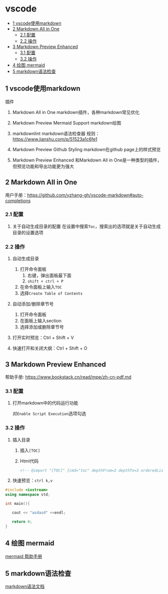 # vscode

- [1 vscode使用markdown](#1-vscode使用markdown)
- [2 Markdown All in One](#2-markdown-all-in-one)
  - [2.1 配置](#21-配置)
  - [2.2 操作](#22-操作)
- [3 Markdown Preview Enhanced](#3-markdown-preview-enhanced)
  - [3.1 配置](#31-配置)
  - [3.2 操作](#32-操作)
- [4 绘图 mermaid](#4-绘图-mermaid)
- [5 markdown语法检查](#5-markdown语法检查)

## 1 vscode使用markdown

插件

1. Markdown All in One
    markdown插件，各种markdown常见优化

2. Markdown Preview Mermaid Support
   markdown绘图

3. markdownlint
    markdown语法检查器
    规则：<https://www.jianshu.com/p/51523a1c6fe1>

4. Markdown Preview Github Styling
   markdown在github page上的样式预览

5. Markdown Preview Enhanced
   和Markdown All in One是一种类型的插件，但预览功能和导出功能更为强大

## 2 Markdown All in One

用户手册：<https://github.com/yzhang-gh/vscode-markdown#auto-completions>

### 2.1 配置

1. 关于自动生成目录的配置
   在设置中搜索`Toc`，搜索出的选项就是关于自动生成目录的设置选项

### 2.2 操作

1. 自动生成目录
   1. 打开命令面板
      1. 右键，弹出面板最下面
      2. `shift + ctrl + P`
   2. 在命令面板上输入`TOC`
   3. 选择`Create Table of Contents`

2. 自动添加/删除章节号
   1. 打开命令面板
   2. 在面板上输入section
   3. 选择添加或删除章节号
3. 打开实时预览：Ctrl + Shift + V
4. 快速打开和关闭大纲：Ctrl + Shift + O

## 3 Markdown Preview Enhanced

帮助手册: <https://www.bookstack.cn/read/mpe/zh-cn-pdf.md>

### 3.1 配置

1. 打开markdown中的代码运行功能

   对`Enable Script Execution`选项勾选

### 3.2 操作

1. 插入目录

   1. 插入`[TOC]`
   2. Html代码

      ```markdown
      <!-- @import "[TOC]" {cmd="toc" depthFrom=2 depthTo=3 orderedList=false} -->
      ```

2. 快速预览：`ctrl k,v`

```c++
#include <iostream>
using namespace std;

int main(){

   cout << "asdasd" <<endl;

   return 0;
}
```

## 4 绘图 mermaid

[mermaid 帮助手册](https://mermaid.nodejs.cn/)

## 5 markdown语法检查

[markdown语法文档](https://github.com/DavidAnson/markdownlint/tree/main/doc)
